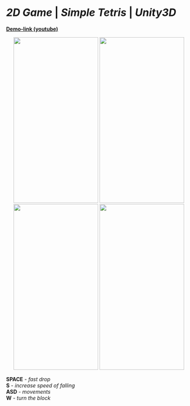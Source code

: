# *2D Game* | *Simple Tetris* | *Unity3D*

**[Demo-link (youtube)](https://www.youtube.com/watch?v=b1PfUBn85bQ)**
<p align="center">
  <img width="230" height="450" src="https://cdn.discordapp.com/attachments/1044227371986853888/1060550852307341412/Simple_Tetris.gif">
  
  <img width="230" height="450" src="https://user-images.githubusercontent.com/17459523/210509415-d4662530-df49-40b8-958f-88d41941653a.png">
  
  <img width="230" height="450" src="https://user-images.githubusercontent.com/17459523/210509328-4f3a7c0d-4cef-4635-8fa9-9558bb3ab7a7.png">
  
  <img width="230" height="450" src="https://user-images.githubusercontent.com/17459523/210509472-b627d92c-c1b8-4c7d-a12c-023d31949795.png">
   
</p>

**SPACE** - *fast drop*  </br>
**S** - *increase speed of falling*  </br>
**ASD** - *movements*  </br>
**W** - *turn the block*  </br>
